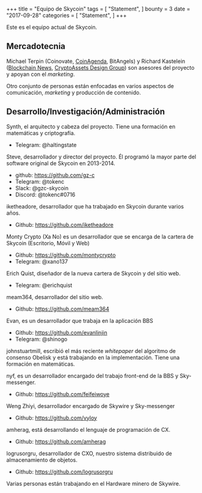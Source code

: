 +++
title = "Equipo de Skycoin"
tags = [
    "Statement",
]
bounty = 3
date = "2017-09-28"
categories = [
    "Statement",
]
+++

Este es el equipo actual de Skycoin.

## Mercadotecnia

Michael Terpin (Coinovate, [CoinAgenda](http://www.coinagenda.com/), BitAngels) y
Richard Kastelein ([Blockchain News](http://www.the-blockchain.com/),
[CryptoAssets Design Group](http://www.cryptoassets.io/))
son asesores del proyecto y apoyan con el *marketing*.

Otro conjunto de personas están enfocadas en varios aspectos 
de comunicación, *marketing* y producción de contenido.

## Desarrollo/Investigación/Administración

Synth, el arquitecto y cabeza del proyecto. Tiene una formación en matemáticas y criptografía.

* Telegram: @haltingstate

Steve, desarrollador y director del proyecto. Él programó la mayor parte del software original de Skycoin en 2013-2014.

* github: https://github.com/gz-c
* Telegram: @tokenc
* Slack: @gzc-skycoin
* Discord: @tokenc#0716

iketheadore, desarrollador que ha trabajado en Skycoin durante varios años.

* Github: https://github.com/iketheadore

Monty Crypto (Xa No) es un desarrollador que se encarga de la cartera de Skycoin (Escritorio, Móvil y Web)

* Github: https://github.com/montycrypto
* Telegram: @xano137

Erich Quist, diseñador de la nueva cartera de Skycoin y del sitio web.

* Telegram: @erichquist

meam364, desarrollador del sitio web.

* Github: https://github.com/meam364

Evan, es un desarrollador que trabaja en la aplicación BBS

* Github: https://github.com/evanlinjin
* Telegram: @shinogo

johnstuartmill, escribió el más reciente *whitepaper* del 
algoritmo de consenso Obelisk y está trabajando en la 
implementación. Tiene una formación en matemáticas.

nyf, es un desarrollador encargado del trabajo front-end de la BBS y Sky-messenger.

* Github: https://github.com/feifeiwoye

Weng Zhiyi, desarrollador encargado de Skywire y Sky-messenger

* Github: https://github.com/vyloy

amherag, está desarrollando el lenguaje de programación de CX.

* Github: https://github.com/amherag

logrusorgru, desarrollador de CXO, nuestro sistema distribuido de almacenamiento de objetos.

* Github: https://github.com/logrusorgru

Varias personas están trabajando en el Hardware minero de Skywire.
